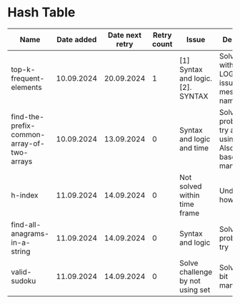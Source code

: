 # Hash Table

| Name                                       | Date added | Date next retry | Retry count | Issue                             | Description                                                                        |
|--------------------------------------------|------------|-----------------|-------------|-----------------------------------|------------------------------------------------------------------------------------|
| top-k-frequent-elements                    | 10.09.2024 | 20.09.2024      | 1           | [1] Syntax and logic. [2]. SYNTAX | Solved without LOGIC issues. But messed up namings.                                |
| find-the-prefix-common-array-of-two-arrays | 10.09.2024 | 13.09.2024      | 0           | Syntax and logic and time         | Solve the problem 1st try and not using set. Also solve based on bit manipulations |
| h-index                                    | 11.09.2024 | 14.09.2024      | 0           | Not solved within time frame      | Understand how to solve                                                            |
| find-all-anagrams-in-a-string              | 11.09.2024 | 14.09.2024      | 0           | Syntax and logic                  | Solve the problem 1st try                                                          |
| valid-sudoku                               | 11.09.2024 | 14.09.2024      | 0           | Solve challenge by not using set  | Solve using bit manipulations                                                      |

